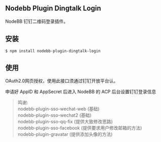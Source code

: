 ## Nodebb Plugin Dingtalk Login

NodeBB 钉钉二维码登录插件。
## 安装

    $ npm install nodebb-plugin-dingtalk-login
    
## 使用

OAuth2.0网页授权，使用此接口须通过钉钉开放平台认。

申请好 AppID 和 AppSecret 后进入 NodeBB 的 ACP 后台设置钉钉登录信息  

> 鸣谢:  
> nodebb-plugin-sso-wechat-web (基础)  
> nodebb-plugin-sso-wechat2 (基础)  
> nodebb-plugin-sso-qq-fix (提供大致修改思路)  
> nodebb-plugin-sso-facebook (提供要求用户修改邮箱的方法)  
> nodebb-plugin-gravatar (提供添加头像的方法)  